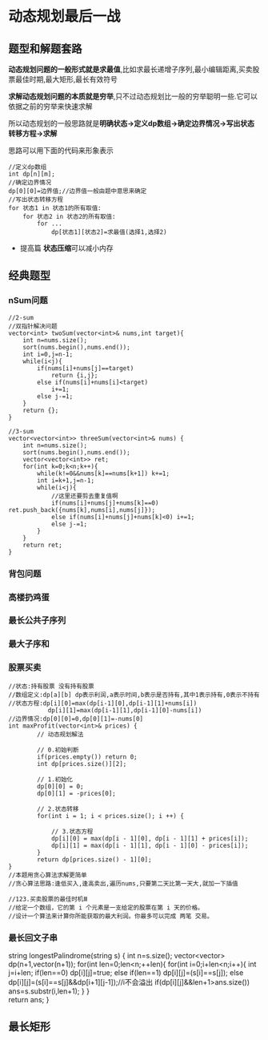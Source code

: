 # 动态规划最后一战

## 题型和解题套路
**动态规划问题的一般形式就是求最值**,比如求最长递增子序列,最小编辑距离,买卖股票最佳时期,最大矩形,最长有效符号

**求解动态规划问题的本质就是穷举**,只不过动态规划比一般的穷举聪明一些.它可以依据之前的穷举来快速求解

所以动态规划的一般思路就是**明确状态->定义dp数组->确定边界情况->写出状态转移方程->求解**

思路可以用下面的代码来形象表示
```
//定义dp数组
int dp[n][m];
//确定边界情况
dp[0][0]=边界值;//边界值一般由题中意思来确定
//写出状态转移方程
for 状态1 in 状态1的所有取值:
    for 状态2 in 状态2的所有取值:
        for ...
            dp[状态1][状态2]=求最值(选择1,选择2)
```
* 提高篇
**状态压缩**可以减小内存
## 经典题型
### nSum问题
```
//2-sum
//双指针解决问题
vector<int> twoSum(vector<int>& nums,int target){
    int n=nums.size();
    sort(nums.begin(),nums.end());
    int i=0,j=n-1;
    while(i<j){
        if(nums[i]+nums[j]==target)
            return {i,j};
        else if(nums[i]+nums[i]<target)
            i+=1;
        else j-=1;
    }
    return {};
}

//3-sum
vector<vector<int>> threeSum(vector<int>& nums) {
    int n=nums.size();
    sort(nums.begin(),nums.end());
    vector<vector<int>> ret;
    for(int k=0;k<n;k++){
        while(k!=0&&nums[k]==nums[k+1]) k+=1;
        int i=k+1,j=n-1;
        while(i<j){
            //这里还要剪去重复值啊
            if(nums[i]+nums[j]+nums[k]==0) ret.push_back({nums[k],nums[i],nums[j]});
            else if(nums[i]+nums[j]+nums[k]<0) i+=1;
            else j-=1; 
        }
    }
    return ret;
}
```

### 背包问题


### 高楼扔鸡蛋

### 最长公共子序列

### 最大子序和

### 股票买卖
```
//状态:持有股票 没有持有股票
//数组定义:dp[a][b] dp表示利润,a表示时间,b表示是否持有,其中1表示持有,0表示不持有
//状态方程:dp[i][0]=max(dp[i-1][0],dp[i-1][1]+nums[i])
           dp[i][1]=max(dp[i-1][1],dp[i-1][0]-nums[i])
//边界情况:dp[0][0]=0,dp[0][1]=-nums[0]
int maxProfit(vector<int>& prices) {
        // 动态规划解法

        // 0.初始判断
        if(prices.empty()) return 0;
        int dp[prices.size()][2];

        // 1.初始化
        dp[0][0] = 0;
        dp[0][1] = -prices[0];

        // 2.状态转移
        for(int i = 1; i < prices.size(); i ++) {

            // 3.状态方程
            dp[i][0] = max(dp[i - 1][0], dp[i - 1][1] + prices[i]);
            dp[i][1] = max(dp[i - 1][1], dp[i - 1][0] - prices[i]);
        }
        return dp[prices.size() - 1][0];
}
//本题用贪心算法求解更简单
//贪心算法思路:逢低买入,逢高卖出,遍历nums,只要第二天比第一天大,就加一下插值
```

```
//123.买卖股票的最佳时机Ⅲ
//给定一个数组，它的第 i 个元素是一支给定的股票在第 i 天的价格。
//设计一个算法来计算你所能获取的最大利润。你最多可以完成 两笔 交易。

```

### 最长回文子串
string longestPalindrome(string s) {
    int n=s.size();
    vector<vector<int>> dp(n+1,vector<int>(n+1));
    for(int len=0;len<n;++len){
        for(int i=0;i+len<n;i++){
            int j=i+len;
            if(len==0) dp[i][j]=true;
            else if(len==1) dp[i][j]=(s[i]==s[j]);
            else
                dp[i][j]=(s[i]==s[j]&&dp[i+1][j-1]);//i不会溢出
            if(dp[i][j]&&len+1>ans.size())
                ans=s.substr(i,len+1);
        }
    }        
    return ans;
}

## 最长矩形
